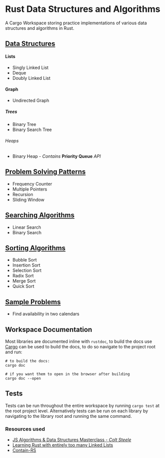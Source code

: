 # Rust Data Structures and Algorithms

A Cargo Workspace storing practice implementations of various data structures and algorithms in Rust. 

## [Data Structures](https://github.com/naamancurtis/rust_data_structures_and_algorithms/tree/master/data_structures/src)
#### Lists
 - Singly Linked List
 - Deque
 - Doubly Linked List
 
#### Graph
 - Undirected Graph

##### Trees
 - Binary Tree
 - Binary Search Tree

###### Heaps
 - Binary Heap - _Contains_ **Priority Queue** _API_

## [Problem Solving Patterns](https://github.com/naamancurtis/rust_data_structures_and_algorithms/tree/master/problem_solving_patterns/src)
 - Frequency Counter
 - Multiple Pointers
 - Recursion
 - Sliding Window

## [Searching Algorithms](https://github.com/naamancurtis/rust_data_structures_and_algorithms/tree/master/searching/src)
 - Linear Search
 - Binary Search

## [Sorting Algorithms](https://github.com/naamancurtis/rust_data_structures_and_algorithms/tree/master/sorting/src)
 - Bubble Sort
 - Insertion Sort
 - Selection Sort
 - Radix Sort
 - Merge Sort
 - Quick Sort

## [Sample Problems](https://github.com/naamancurtis/rust_data_structures_and_algorithms/tree/master/sample_problems/src)
- Find availability in two calendars

## Workspace Documentation
Most libraries are documented inline with `rustdoc`, to build the docs use [Cargo](https://doc.rust-lang.org/cargo/index.html) 
can be used to build the docs, to do so navigate to the project root and run:

 ```shell script
# to build the docs:
cargo doc 

# if you want them to open in the browser after building
cargo doc --open
```

## Tests
Tests can be run throughout the entire workspace by running `cargo test` at the root project level. Alternatively tests
can be run on each library by navigating to the library root and running the same command.

### Resources used
- [JS Algorithms & Data Structures Masterclass - _Colt Steele_](https://www.udemy.com/course/js-algorithms-and-data-structures-masterclass/)
- [Learning Rust with entirely too many Linked Lists](https://cglab.ca/~abeinges/blah/too-many-lists/book/README.html)
- [Contain-RS](https://github.com/contain-rs)